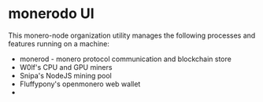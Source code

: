 # monerodo UI


This monero-node organization utility manages the following processes and features running on a machine:

- monerod - monero protocol communication and blockchain store
- W0lf's CPU and GPU miners
- Snipa's NodeJS mining pool
- Fluffypony's openmonero web wallet
- 
